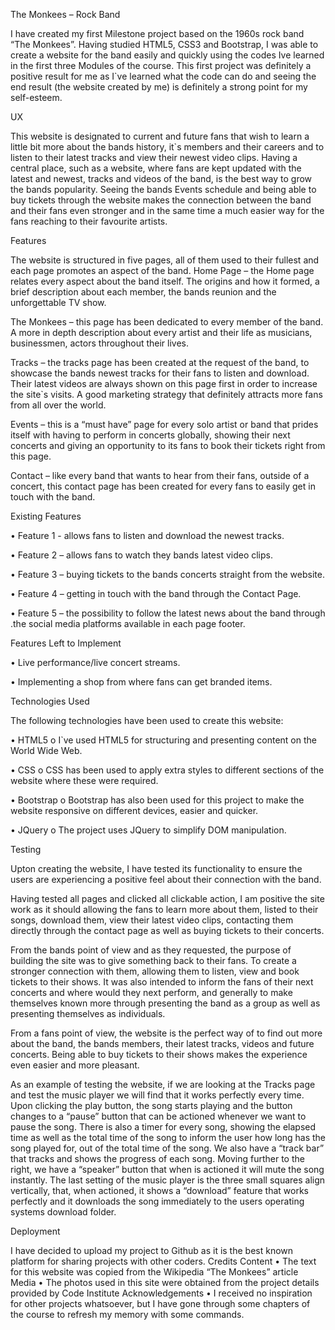 The Monkees – Rock Band

I have created my first Milestone project based on the 1960s rock band “The Monkees”. Having studied HTML5, CSS3 and Bootstrap, I was able to create a website for the band easily and quickly using the codes Ive learned in the first three Modules of the course. This first project was definitely a positive result for me as I`ve learned what the code can do and seeing the end result (the website created by me) is definitely a strong point for my self-esteem.

UX

This website is designated to current and future fans that wish to learn a little bit more about the bands history, it`s members and their careers and to listen to their latest tracks and view their newest video clips. Having a central place, such as a website, where fans are kept updated with the latest and newest, tracks and videos of the band, is the best way to grow the bands popularity. Seeing the bands Events schedule and being able to buy tickets through the website makes the connection between the band and their fans even stronger and in the same time a much easier way for the fans reaching to their favourite artists.

Features

The website is structured in five pages, all of them used to their fullest and each page promotes an aspect of the band. Home Page – the Home page relates every aspect about the band itself. The origins and how it formed, a brief description about each member, the bands reunion and the unforgettable TV show.

The Monkees – this page has been dedicated to every member of the band. A more in depth description about every artist and their life as musicians, businessmen, actors throughout their lives.

Tracks – the tracks page has been created at the request of the band, to showcase the bands newest tracks for their fans to listen and download. Their latest videos are always shown on this page first in order to increase the site`s visits. A good marketing strategy that definitely attracts more fans from all over the world.

Events – this is a “must have” page for every solo artist or band that prides itself with having to perform in concerts globally, showing their next concerts and giving an opportunity to its fans to book their tickets right from this page.

Contact – like every band that wants to hear from their fans, outside of a concert, this contact page has been created for every fans to easily get in touch with the band.

Existing Features

•	Feature 1 - allows fans to listen and download the newest tracks.

•	Feature 2 – allows fans to watch they bands latest video clips.

•	Feature 3 – buying tickets to the bands concerts straight from the website.

•	Feature 4 – getting in touch with the band through the Contact Page.

•	Feature 5 – the possibility to follow the latest news about the band through .the social media platforms available in each page footer.

Features Left to Implement

•	Live performance/live concert streams.

•	Implementing a shop from where fans can get branded items.

Technologies Used

The following technologies have been used to create this website:

•	HTML5 o	I`ve used HTML5 for structuring and presenting content on the World Wide Web.

•	CSS o	CSS has been used to apply extra styles to different sections of the website where these were required.

•	Bootstrap o	Bootstrap has also been used for this project to make the website responsive on different devices, easier and quicker.

•	JQuery o	The project uses JQuery to simplify DOM manipulation.

Testing

Upton creating the website, I have tested its functionality to ensure the users are experiencing a positive feel about their connection with the band.

Having tested all pages and clicked all clickable action, I am positive the site work as it should allowing the fans to learn more about them, listed to their songs, download them, view their latest video clips, contacting them directly through the contact page as well as buying tickets to their concerts.

From the bands point of view and as they requested, the purpose of building the site was to give something back to their fans. To create a stronger connection with them, allowing them to listen, view and book tickets to their shows. It was also intended to inform the fans of their next concerts and where would they next perform, and generally to make themselves known more through presenting the band as a group as well as presenting themselves as individuals.

From a fans point of view, the website is the perfect way of to find out more about the band, the bands members, their latest tracks, videos and future concerts. Being able to buy tickets to their shows makes the experience even easier and more pleasant.

As an example of testing the website, if we are looking at the Tracks page and test the music player we will find that it works perfectly every time. Upon clicking the play button, the song starts playing and the button changes to a “pause” button that can be actioned whenever we want to pause the song. There is also a timer for every song, showing the elapsed time as well as the total time of the song to inform the user how long has the song played for, out of the total time of the song. We also have a “track bar” that tracks and shows the progress of each song. Moving further to the right, we have a “speaker” button that when is actioned it will mute the song instantly. The last setting of the music player is the three small squares align vertically, that, when actioned, it shows a “download” feature that works perfectly and it downloads the song immediately to the users operating systems download folder.

Deployment

I have decided to upload my project to Github as it is the best known platform for sharing projects with other coders. Credits Content •	The text for this website was copied from the Wikipedia “The Monkees” article Media •	The photos used in this site were obtained from the project details provided by Code Institute Acknowledgements •	I received no inspiration for other projects whatsoever, but I have gone through some chapters of the course to refresh my memory with some commands.
